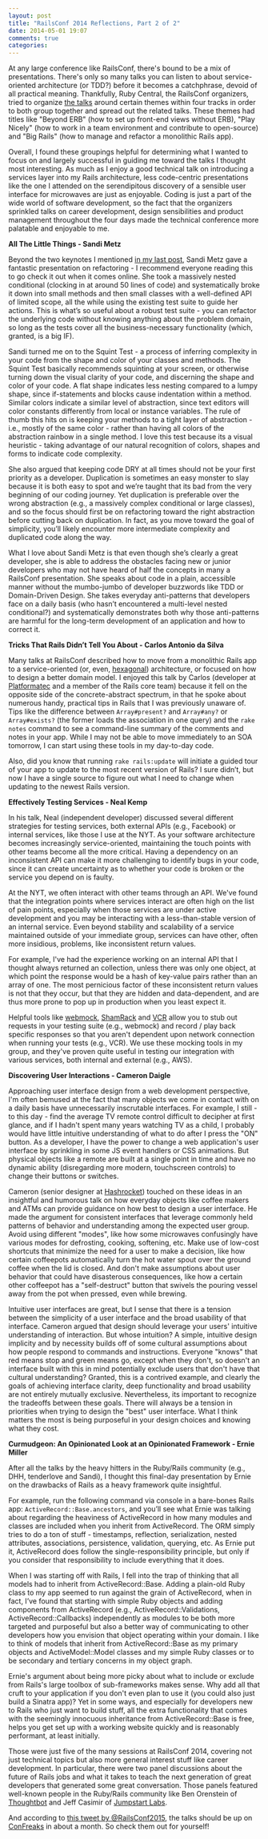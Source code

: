 ```yaml
---
layout: post
title: "RailsConf 2014 Reflections, Part 2 of 2"
date: 2014-05-01 19:07
comments: true
categories: 
---
```

At any large conference like RailsConf, there's bound to be a mix of presentations. There's only so many talks you can listen to about service-oriented architecture (or TDD?) before it becomes a catchphrase, devoid of all practical meaning. Thankfully, Ruby Central, the RailsConf organizers, tried to organize <a href="http://www.railsconf.com/program#sessions" target="_blank">the talks</a> around certain themes within four tracks in order to both group together and spread out the related talks. These themes had titles like "Beyond ERB" (how to set up front-end views without ERB), "Play Nicely" (how to work in a team environment and contribute to open-source) and "Big Rails" (how to manage and refactor a monolithic Rails app). 

<!--more-->

Overall, I found these groupings helpful for determining what I wanted to focus on and largely successful in guiding me toward the talks I thought most interesting. As much as I enjoy a good technical talk on introducing a services layer into my Rails architecture, less code-centric presentations like the one I attended on the serendipitous discovery of a sensible user interface for microwaves are just as enjoyable. Coding is just a part of the wide world of software development, so the fact that the organizers sprinkled talks on career development, design sensibilities and product management throughout the four days made the technical conference more palatable and enjoyable to me.

**All The Little Things - Sandi Metz**

Beyond the two keynotes I mentioned <a href="http://localhost:4000/blog/2014/04/29/railsconf-2014-reflections/" target="_blank">in my last post</a>, Sandi Metz gave a fantastic presentation on refactoring - I recommend everyone reading this to go check it out when it comes online. She took a massively nested conditional (clocking in at around 50 lines of code) and systematically broke it down into small methods and then small classes with a well-defined API of limited scope, all the while using the existing test suite to guide her actions. This is what’s so useful about a robust test suite - you can refactor the underlying code without knowing anything about the problem domain, so long as the tests cover all the business-necessary functionality (which, granted, is a big IF).

Sandi turned me on to the Squint Test - a process of inferring complexity in your code from the shape and color of your classes and methods. The Squint Test basically recommends squinting at your screen, or otherwise turning down the visual clarity of your code, and discerning the shape and color of your code. A flat shape indicates less nesting compared to a lumpy shape, since if-statements and blocks cause indentation within a method. Similar colors indicate a similar level of abstraction, since text editors will color constants differently from local or instance variables. The rule of thumb this hits on is keeping your methods to a tight layer of abstraction - i.e., mostly of the same color - rather than having all colors of the abstraction rainbow in a single method. I love this test because its a visual heuristic - taking advantage of our natural recognition of colors, shapes and forms to indicate code complexity.

She also argued that keeping code DRY at all times should not be your first priority as a developer. Duplication is sometimes an easy monster to slay because it is both easy to spot and we’re taught that its bad from the very beginning of our coding journey. Yet duplication is preferable over the wrong abstraction (e.g., a massively complex conditional or large classes), and so the focus should first be on refactoring toward the right abstraction before cutting back on duplication. In fact, as you move toward the goal of simplicity, you’ll likely encounter more intermediate complexity and duplicated code along the way. 

What I love about Sandi Metz is that even though she’s clearly a great developer, she is able to address the obstacles facing new or junior developers who may not have heard of half the concepts in many a RailsConf presentation. She speaks about code in a plain, accessible manner without the mumbo-jumbo of developer buzzwords like TDD or Domain-Driven Design. She takes everyday anti-patterns that developers face on a daily basis (who hasn’t encountered a multi-level nested conditional?) and systematically demonstrates both why those anti-patterns are harmful for the long-term development of an application and how to correct it.

**Tricks That Rails Didn’t Tell You About - Carlos Antonio da Silva**

Many talks at RailsConf described how to move from a monolithic Rails app to a service-oriented (or, even, <a href="http://www.railsconf.com/program#prop_413" target="_blank">hexagonal</a>) architecture, or focused on how to design a better domain model. I enjoyed this talk by Carlos (developer at <a href="http://plataformatec.com.br/" target="_blank">Platformatec</a> and a member of the Rails core team) because it fell on the opposite side of the concrete-abstract spectrum, in that he spoke about numerous handy, practical tips in Rails that I was previously unaware of. Tips like the difference between `Array#present?` and `Array#any?` or `Array#exists?` (the former loads the association in one query) and the `rake notes` command to see a command-line summary of the comments and notes in your app. While I may not be able to move immediately to an SOA tomorrow, I can start using these tools in my day-to-day code.

Also, did you know that running `rake rails:update` will initiate a guided tour of your app to update to the most recent version of Rails? I sure didn’t, but now I have a single source to figure out what I need to change when updating to the newest Rails version.

**Effectively Testing Services - Neal Kemp**

In his talk, Neal (independent developer) discussed several different strategies for testing services, both external APIs (e.g., Facebook) or internal services, like those I use at the NYT. As your software architecture becomes increasingly service-oriented, maintaining the touch points with other teams become all the more critical. Having a dependency on an inconsistent API can make it more challenging to identify bugs in your code, since it can create uncertainty as to whether your code is broken or the service you depend on is faulty.

At the NYT, we often interact with other teams through an API. We've found that the integration points where services interact are often high on the list of pain points, especially when those services are under active development and you may be interacting with a less-than-stable version of an internal service. Even beyond stability and scalability of a service maintained outside of your immediate group, services can have other, often more insidious, problems, like inconsistent return values. 

For example, I've had the experience working on an internal API that I thought always returned an collection, unless there was only one object, at which point the response would be a hash of key-value pairs rather than an array of one. The most pernicious factor of these inconsistent return values is not that they occur, but that they are hidden and data-dependent, and are thus more prone to pop up in production when you least expect it.

Helpful tools like <a href="https://github.com/bblimke/webmock" target="_blank">webmock</a>, <a href="https://github.com/mdub/sham_rack" target="_blank">ShamRack</a> and <a href="https://github.com/vcr/vcr" target="_blank">VCR</a> allow you to stub out requests in your testing suite (e.g., webmock) and record / play back specific responses so that you aren't dependent upon network connection when running your tests (e.g., VCR). We use these mocking tools in my group, and they've proven quite useful in testing our integration with various services, both internal and external (e.g., AWS).

**Discovering User Interactions - Cameron Daigle**

Approaching user interface design from a web development perspective, I'm often bemused at the fact that many objects we come in contact with on a daily basis have unnecessarily inscrutable interfaces. For example, I still - to this day - find the average TV remote control difficult to decipher at first glance, and if I hadn't spent many years watching TV as a child, I probably would have little intuitive understanding of what to do after I press the "ON" button. As a developer, I have the power to change a web application's user interface by sprinkling in some JS event handlers or CSS animations. But physical objects like a remote are built at a single point in time and have no dynamic ability (disregarding more modern, touchscreen controls) to change their buttons or switches.

Cameron (senior designer at <a href="http://hashrocket.com/" target="_blank">Hashrocket</a>) touched on these ideas in an insightful and humorous talk on how everyday objects like coffee makers and ATMs can provide guidance on how best to design a user interface. He made the argument for consistent interfaces that leverage commonly held patterns of behavior and understanding among the expected user group. Avoid using different "modes", like how some microwaves confusingly have various modes for defrosting, cooking, softening, etc. Make use of low-cost shortcuts that minimize the need for a user to make a decision, like how certain coffeepots automatically turn the hot water spout over the ground coffee when the lid is closed. And don't make assumptions about user behavior that could have disasterous consequences, like how a certain other coffeepot has a "self-destruct" button that swivels the pouring vessel away from the pot when pressed, even while brewing.

 Intuitive user interfaces are great, but I sense that there is a tension between the simplicity of a user interface and the broad usability of that interface. Cameron argued that design should leverage your users' intuitive understanding of interaction. But whose intuition? A simple, intuitive design implicity and by necessity builds off of some cultural assumptions about how people respond to commands and instructions. Everyone "knows" that red means stop and green means go, except when they don't, so doesn't an interface built with this in mind potentially exclude users that don't have that cultural understanding? Granted, this is a contrived example, and clearly the goals of achieving interface clarity, deep functionality and broad usability are not entirely mutually exclusive. Nevertheless, its important to recognize the tradeoffs between these goals. There will always be a tension in priorities when trying to design the "best" user interface. What I think matters the most is being purposeful in your design choices and knowing what they cost.

**Curmudgeon: An Opinionated Look at an Opinionated Framework - Ernie Miller**

After all the talks by the heavy hitters in the Ruby/Rails community (e.g., DHH, tenderlove and Sandi), I thought this final-day presentation by Ernie on the drawbacks of Rails as a heavy framework quite insightful. 

For example, run the following command via console in a bare-bones Rails app: `ActiveRecord::Base.ancestors`, and you’ll see what Ernie was talking about regarding the heaviness of ActiveRecord in how many modules and classes are included when you inherit from ActiveRecord. The ORM simply tries to do a ton of stuff - timestamps, reflection, serialization, nested attributes, associations, persistence, validation, querying, etc. As Ernie put it, ActiveRecord does follow the single-responsibility principle, but only if you consider that responsibility to include everything that it does.

When I was starting off with Rails, I fell into the trap of thinking that all models had to inherit from ActiveRecord::Base. Adding a plain-old Ruby class to my app seemed to run against the grain of ActiveRecord, when in fact, I’ve found that starting with simple Ruby objects and adding components from ActiveRecord (e.g., ActiveRecord::Validations, ActiveRecord::Callbacks) independently as modules to be both more targeted and purposeful but also a better way of communicating to other developers how you envision that object operating within your domain. I like to think of models that inherit from ActiveRecord::Base as my primary objects and ActiveModel::Model classes and my simple Ruby classes or to be secondary and tertiary concerns in my object graph.

Ernie's argument about being more picky about what to include or exclude from Rails's large toolbox of sub-frameworks makes sense. Why add all that cruft to your application if you don't even plan to use it (you could also just build a Sinatra app)? Yet in some ways, and especially for developers new to Rails who just want to build stuff, all the extra functionality that comes with the seemingly innocuous inheritance from ActiveRecord::Base is free, helps you get set up with a working website quickly and is reasonably performant, at least initially. 

Those were just five of the many sessions at RailsConf 2014, covering not just technical topics but also more general interest stuff like career development. In particular, there were two panel discussions about the future of Rails jobs and what it takes to teach the next generation of great developers that generated some great conversation. Those panels featured well-known people in the Ruby/Rails community like Ben Orenstein of <a href="http://thoughtbot.com/" target="_blank">Thoughtbot</a> and Jeff Casimir of <a href="http://jumpstartlab.com/" target="_blank">Jumpstart Labs</a>.

And according to <a href="https://twitter.com/railsconf/status/460860347025354753" target="_blank">this tweet by @RailsConf2015</a>, the talks should be up on <a href="http://www.confreaks.com" target="_blank">ConFreaks</a> in about a month. So check them out for yourself!